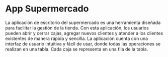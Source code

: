 # App Supermercado
La aplicación de escritorio del supermercado es una herramienta diseñada para facilitar la gestión de la tienda. Con esta aplicación, los usuarios pueden abrir y cerrar cajas, agregar nuevos clientes y atender a los clientes existentes de manera rápida y sencilla. La aplicación cuenta con una interfaz de usuario intuitiva y fácil de usar, donde todas las operaciones se realizan en una tabla. Cada caja se representa en una fila de la tabla.
